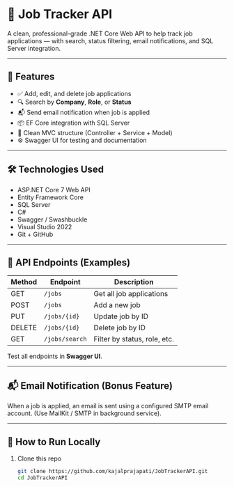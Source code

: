 # 📌 Job Tracker API

A clean, professional-grade .NET Core Web API to help track job applications — with search, status filtering, email notifications, and SQL Server integration.

---

## 📁 Features

- ✅ Add, edit, and delete job applications
- 🔍 Search by **Company**, **Role**, or **Status**
- 📬 Send email notification when job is applied
- 📦 EF Core integration with SQL Server
- 🧼 Clean MVC structure (Controller + Service + Model)
- ⚙️ Swagger UI for testing and documentation

---

## 🛠 Technologies Used

- ASP.NET Core 7 Web API
- Entity Framework Core
- SQL Server
- C#
- Swagger / Swashbuckle
- Visual Studio 2022
- Git + GitHub

---

## 🧪 API Endpoints (Examples)

| Method | Endpoint                | Description                   |
|--------|-------------------------|-------------------------------|
| GET    | `/jobs`                 | Get all job applications      |
| POST   | `/jobs`                 | Add a new job                 |
| PUT    | `/jobs/{id}`            | Update job by ID              |
| DELETE | `/jobs/{id}`            | Delete job by ID              |
| GET    | `/jobs/search`          | Filter by status, role, etc.  |

Test all endpoints in **Swagger UI**.

---

## 📬 Email Notification (Bonus Feature)

When a job is applied, an email is sent using a configured SMTP email account. (Use MailKit / SMTP in background service).

---

## 🧰 How to Run Locally

1. Clone this repo
   ```bash
   git clone https://github.com/kajalprajapati/JobTrackerAPI.git
   cd JobTrackerAPI
